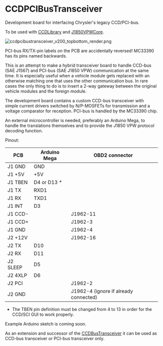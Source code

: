 # CCDPCIBusTransceiver
Development board for interfacing Chrysler's legacy CCD/PCI-bus.

To be used with [CCDLibrary](https://github.com/laszlodaniel/CCDLibrary) and [J1850VPWCore](https://github.com/laszlodaniel/J1850VPWCore).

![ccdpcibustransceiver_v200_topbottom_render.png](https://chryslerccdsci.files.wordpress.com/2021/03/ccdpcibustransceiver_v200_topbottom_render.png)

PCI-bus RX/TX-pin labels on the PCB are accidentally reversed! MC33390 has its pins named backwards.

This is an attempt to make a hybrid transceiver board to handle CCD-bus (SAE J1567) and PCI-bus (SAE J1850 VPW) communication at the same time.
It is especially useful when a vehicle module gets replaced with an otherwise matching one that uses the other communication bus.
In rare cases the only thing to do is to insert a 2-way gateway between the original vehicle modules and the foreign module.

The development board contains a custom CCD-bus transceiver with simple current drivers switched by N/P-MOSFETs for transmission and a voltage comparator for reception.
PCI-bus is handled by the MC33390 chip.

An external microcontroller is needed, preferably an Arduino Mega, to handle the translations themselves and to provide the J1850 VPW protocol decoding function.

Pinout:

| PCB      | Arduino Mega | OBD2 connector                        |
|----------|--------------|---------------------------------------|
| J1 GND   | GND          |                                       |
| J1 +5V   | +5V          |                                       |
| J1 TBEN  | D4 or D13 *  |                                       |
| J1 TX    | RXD1         |                                       |
| J1 RX    | TXD1         |                                       |
| J1 INT   | D3           |                                       |
| J1 CCD-  |              | J1962-11                              |
| J1 CCD+  |              | J1962-3                               |
| J1 GND   |              | J1962-4                               |
| J2 +12V  |              | J1962-16                              |
| J2 TX    | D10          |                                       |
| J2 RX    | D11          |                                       |
| J2 SLEEP | D5           |                                       |
| J2 4XLP  | D6           |                                       |
| J2 PCI   |              | J1962-2                               |
| J2 GND   |              | J1962-4 (ignore if already connected) |

* The TBEN pin definition must be changed from 4 to 13 in order for the CCD/SCI GUI to work properly.

Example Arduino sketch is coming soon.

As an extension and successor of the [CCDBusTransceiver](https://github.com/laszlodaniel/CCDBusTransceiver) it can be used as CCD-bus transceiver or PCI-bus transceiver only.
